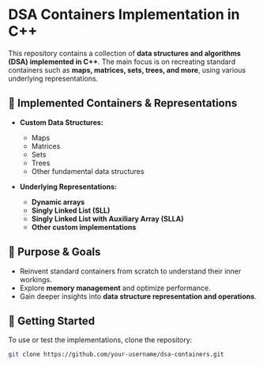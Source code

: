 # DSA Containers Implementation in C++

This repository contains a collection of **data structures and algorithms (DSA) implemented in C++**. The main focus is on recreating standard containers such as **maps, matrices, sets, trees, and more**, using various underlying representations.

## 📌 Implemented Containers & Representations
- **Custom Data Structures:**
  - Maps
  - Matrices
  - Sets
  - Trees
  - Other fundamental data structures

- **Underlying Representations:**
  - **Dynamic arrays**
  - **Singly Linked List (SLL)**
  - **Singly Linked List with Auxiliary Array (SLLA)**
  - **Other custom implementations**

## 🎯 Purpose & Goals
- Reinvent standard containers from scratch to understand their inner workings.
- Explore **memory management** and optimize performance.
- Gain deeper insights into **data structure representation and operations**.

## 🚀 Getting Started
To use or test the implementations, clone the repository:
```sh
git clone https://github.com/your-username/dsa-containers.git
